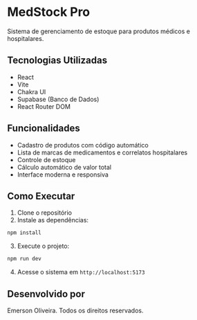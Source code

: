 # MedStock Pro

Sistema de gerenciamento de estoque para produtos médicos e hospitalares.

## Tecnologias Utilizadas

- React
- Vite
- Chakra UI
- Supabase (Banco de Dados)
- React Router DOM

## Funcionalidades

- Cadastro de produtos com código automático
- Lista de marcas de medicamentos e correlatos hospitalares
- Controle de estoque
- Cálculo automático de valor total
- Interface moderna e responsiva

## Como Executar

1. Clone o repositório
2. Instale as dependências:
```bash
npm install
```

3. Execute o projeto:
```bash
npm run dev
```

4. Acesse o sistema em `http://localhost:5173`

## Desenvolvido por

Emerson Oliveira. Todos os direitos reservados.
